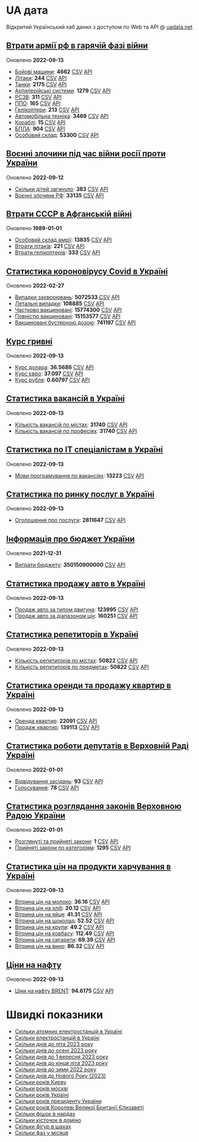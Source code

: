 # UA дата
Відкритий Український хаб даних з доступом по Web та API @ [uadata.net](https://uadata.net/)

## [Втрати армії рф в гарячій фазі війни](https://uadata.net/vtraty-rf.data)
Оновлено **2022-09-13**

- [Бойові машини](https://uadata.net/vtraty-rf:bbm.data): **4662** [CSV](/vtraty-rf/bbm.csv)  [API](https://uadata.net/api?e=1) 
- [Літаки](https://uadata.net/vtraty-rf:planes.data): **244** [CSV](/vtraty-rf/planes.csv)  [API](https://uadata.net/api?e=2) 
- [Танки](https://uadata.net/vtraty-rf:tanks.data): **2175** [CSV](/vtraty-rf/tanks.csv)  [API](https://uadata.net/api?e=3) 
- [Артилерійські системи](https://uadata.net/vtraty-rf:artilery.data): **1279** [CSV](/vtraty-rf/artilery.csv)  [API](https://uadata.net/api?e=4) 
- [РСЗВ](https://uadata.net/vtraty-rf:rszv.data): **311** [CSV](/vtraty-rf/rszv.csv)  [API](https://uadata.net/api?e=5) 
- [ППО](https://uadata.net/vtraty-rf:ppo.data): **165** [CSV](/vtraty-rf/ppo.csv)  [API](https://uadata.net/api?e=6) 
- [Гелікоптери](https://uadata.net/vtraty-rf:helicopters.data): **213** [CSV](/vtraty-rf/helicopters.csv)  [API](https://uadata.net/api?e=7) 
- [Автомобільна техніка](https://uadata.net/vtraty-rf:auto.data): **3469** [CSV](/vtraty-rf/auto.csv)  [API](https://uadata.net/api?e=8) 
- [Кораблі](https://uadata.net/vtraty-rf:ships.data): **15** [CSV](/vtraty-rf/ships.csv)  [API](https://uadata.net/api?e=9) 
- [БПЛА](https://uadata.net/vtraty-rf:bpla.data): **904** [CSV](/vtraty-rf/bpla.csv)  [API](https://uadata.net/api?e=11) 
- [Особовий склад](https://uadata.net/vtraty-rf.data): **53300** [CSV](/vtraty-rf.csv)  [API](https://uadata.net/api?e=12) 

## [Воєнні злочини під час війни росії проти України](https://uadata.net/zlochiny-rf.data)
Оновлено **2022-09-12**

- [Скільки дітей загинуло](https://uadata.net/zlochiny-rf.data): **383** [CSV](/zlochiny-rf.csv)  [API](https://uadata.net/api?e=13) 
- [Воєнні злочини РФ](https://uadata.net/zlochiny-rf:registered-crimes.data): **33135** [CSV](/zlochiny-rf/registered-crimes.csv)  [API](https://uadata.net/api?e=14) 

## [Втрати СССР в Афганській війні](https://uadata.net/vtraty-su-in-afgan.data)
Оновлено **1989-01-01**

- [Особовий склад амрії](https://uadata.net/vtraty-su-in-afgan.data): **13835** [CSV](/vtraty-su-in-afgan.csv)  [API](https://uadata.net/api?e=18) 
- [Втрати літаків](https://uadata.net/vtraty-su-in-afgan:soviet-aircraft-losses-in-afgan-war.data): **221** [CSV](/vtraty-su-in-afgan/soviet-aircraft-losses-in-afgan-war.csv)  [API](https://uadata.net/api?e=19) 
- [Втрати гелікоптерів](https://uadata.net/vtraty-su-in-afgan:soviet-helicopters-losses-in-afgan-war.data): **333** [CSV](/vtraty-su-in-afgan/soviet-helicopters-losses-in-afgan-war.csv)  [API](https://uadata.net/api?e=27) 

## [Статистика короновірусу Covid в Україні](https://uadata.net/corona.data)
Оновлено **2022-02-27**

- [Випадки захворювань](https://uadata.net/corona.data): **5072533** [CSV](/corona.csv)  [API](https://uadata.net/api?e=22) 
- [Летальні випадки](https://uadata.net/corona:totla-deaths.data): **108885** [CSV](/corona/totla-deaths.csv)  [API](https://uadata.net/api?e=23) 
- [Частково вакциновані](https://uadata.net/corona:persons-vaccinated.data): **15774300** [CSV](/corona/persons-vaccinated.csv)  [API](https://uadata.net/api?e=24) 
- [Повністю вакциновані](https://uadata.net/corona:persons-fully-vaccinated.data): **15153577** [CSV](/corona/persons-fully-vaccinated.csv)  [API](https://uadata.net/api?e=25) 
- [Вакциновані бустерною дозою](https://uadata.net/corona:persons-with-booster.data): **741197** [CSV](/corona/persons-with-booster.csv)  [API](https://uadata.net/api?e=26) 

## [Курс гривні](https://uadata.net/kurs-hryvni.data)
Оновлено **2022-09-13**

- [Курс долара](https://uadata.net/kurs-hryvni.data): **36.5686** [CSV](/kurs-hryvni.csv)  [API](https://uadata.net/api?e=31) 
- [Курс євро](https://uadata.net/kurs-hryvni:euro-to-hryvna.data): **37.097** [CSV](/kurs-hryvni/euro-to-hryvna.csv)  [API](https://uadata.net/api?e=32) 
- [Курс рубля](https://uadata.net/kurs-hryvni:fubl-to-hryvna.data): **0.60797** [CSV](/kurs-hryvni/fubl-to-hryvna.csv)  [API](https://uadata.net/api?e=33) 

## [Статистика вакансій в Україні](https://uadata.net/rynok-praci.data)
Оновлено **2022-09-13**

- [Кількість вакансій по містах](https://uadata.net/rynok-praci.data): **31740** [CSV](/rynok-praci.csv)  [API](https://uadata.net/api?e=35) 
- [Кількість вакансій по професіях](https://uadata.net/rynok-praci:positions.data): **31740** [CSV](/rynok-praci/positions.csv)  [API](https://uadata.net/api?e=36) 

## [Статистика по ІТ спеціалістам в Україні](https://uadata.net/rozrobka-softu.data)
Оновлено **2022-09-13**

- [Мови програмування по вакансіях](https://uadata.net/rozrobka-softu.data): **13223** [CSV](/rozrobka-softu.csv)  [API](https://uadata.net/api?e=39) 

## [Статистика по ринку послуг в Україні](https://uadata.net/poslugy.data)
Оновлено **2022-09-13**

- [Оголошення про послуги](https://uadata.net/poslugy.data): **2811647** [CSV](/poslugy.csv)  [API](https://uadata.net/api?e=40) 

## [Інформація про бюджет України](https://uadata.net/budget.data)
Оновлено **2021-12-31**

- [Витрати бюджету](https://uadata.net/budget.data): **350150900000** [CSV](/budget.csv)  [API](https://uadata.net/api?e=34) 

## [Статистика продажу авто в Україні](https://uadata.net/automobiles.data)
Оновлено **2022-09-13**

- [Продаж авто за типом двигуна](https://uadata.net/automobiles.data): **123995** [CSV](/automobiles.csv)  [API](https://uadata.net/api?e=41) 
- [Продаж авто за діапазоном цін](https://uadata.net/automobiles:auto-prices.data): **160251** [CSV](/automobiles/auto-prices.csv)  [API](https://uadata.net/api?e=42) 

## [Статистика репетиторів в Україні](https://uadata.net/tutors.data)
Оновлено **2022-09-13**

- [Кількість репетиторів по містах](https://uadata.net/tutors.data): **50822** [CSV](/tutors.csv)  [API](https://uadata.net/api?e=43) 
- [Кількість репетиторів по предметах](https://uadata.net/tutors:tutor-subjects.data): **50822** [CSV](/tutors/tutor-subjects.csv)  [API](https://uadata.net/api?e=44) 

## [Статистика оренди та продажу квартир в Україні](https://uadata.net/flats.data)
Оновлено **2022-09-13**

- [Оренда квартир](https://uadata.net/flats.data): **22091** [CSV](/flats.csv)  [API](https://uadata.net/api?e=45) 
- [Продаж квартир](https://uadata.net/flats:sell-flat.data): **139113** [CSV](/flats/sell-flat.csv)  [API](https://uadata.net/api?e=46) 

## [Статистика роботи депутатів в Верховній Раді Україні](https://uadata.net/rada-deputats.data)
Оновлено **2022-01-01**

- [Відвідування засідань](https://uadata.net/rada-deputats.data): **93** [CSV](/rada-deputats.csv)  [API](https://uadata.net/api?e=47) 
- [Голосування](https://uadata.net/rada-deputats:deputy-votes.data): **78** [CSV](/rada-deputats/deputy-votes.csv)  [API](https://uadata.net/api?e=48) 

## [Статистика розглядання законів Верховною Радою України](https://uadata.net/rada-laws.data)
Оновлено **2022-01-01**

- [Розглянуті та прийняті закони](https://uadata.net/rada-laws.data): **1** [CSV](/rada-laws.csv)  [API](https://uadata.net/api?e=49) 
- [Прийняті закони по категоріям](https://uadata.net/rada-laws:laws-by-cat.data): **1295** [CSV](/rada-laws/laws-by-cat.csv)  [API](https://uadata.net/api?e=50) 

## [Статистика цін на продукти харчування в Україні](https://uadata.net/ciny-na-producty.data)
Оновлено **2022-09-13**

- [Вітрина цін на молоко](https://uadata.net/ciny-na-producty:meals-milk-price.data): **36.16** [CSV](/ciny-na-producty/meals-milk-price.csv)  [API](https://uadata.net/api?e=51) 
- [Вітрина цін на хліб](https://uadata.net/ciny-na-producty.data): **20.12** [CSV](/ciny-na-producty.csv)  [API](https://uadata.net/api?e=52) 
- [Вітрина цін на яйця](https://uadata.net/ciny-na-producty:meals-price-eggs.data): **41.31** [CSV](/ciny-na-producty/meals-price-eggs.csv)  [API](https://uadata.net/api?e=53) 
- [Вітрина цін на шоколад](https://uadata.net/ciny-na-producty:meals-price-chocolate.data): **52.52** [CSV](/ciny-na-producty/meals-price-chocolate.csv)  [API](https://uadata.net/api?e=54) 
- [Вітрина цін на крупи](https://uadata.net/ciny-na-producty:meals-price-cereals.data): **49.2** [CSV](/ciny-na-producty/meals-price-cereals.csv)  [API](https://uadata.net/api?e=55) 
- [Вітрина цін на ковбасу](https://uadata.net/ciny-na-producty:meals-price-kolbasa.data): **112.49** [CSV](/ciny-na-producty/meals-price-kolbasa.csv)  [API](https://uadata.net/api?e=56) 
- [Вітрина цін на сигарети](https://uadata.net/ciny-na-producty:meals-price-cigarety.data): **69.39** [CSV](/ciny-na-producty/meals-price-cigarety.csv)  [API](https://uadata.net/api?e=57) 
- [Вітрина цін на вино](https://uadata.net/ciny-na-producty:meals-price-vino.data): **86.32** [CSV](/ciny-na-producty/meals-price-vino.csv)  [API](https://uadata.net/api?e=58) 

## [Ціни на нафту](https://uadata.net/ciny-na-naftu.data)
Оновлено **2022-09-13**

- [Ціни на нафту BRENT](https://uadata.net/ciny-na-naftu.data): **94.6175** [CSV](/ciny-na-naftu.csv)  [API](https://uadata.net/api?e=59) 

# Швидкі показники
- [Скільки атомних електростанцій в Україні](https://uadata.net/skilki-yadenih-stanciy.data)
- [Скільки електростанцій в Україні](https://uadata.net/skilki-electro-stanciy.data)
- [Скільки днів до літа 2023 року](https://uadata.net/skilki-dniv-do-lita.data)
- [Скільки днів до осені 2023 року](https://uadata.net/skilki-dniv-do-oseni.data)
- [Скільки днів до 1 вересня 2023 року](https://uadata.net/skilki-dniv-do-1-veresnya.data)
- [Скільки днів до кінця літа 2023 року](https://uadata.net/skilki-dniv-do-kinca-lita.data)
- [Скільки днів до зими 2022 року](https://uadata.net/skilki-dniv-do-zymy.data)
- [Скільки днів до Нового Року (2023)](https://uadata.net/skilki-dniv-do-novoho-roku.data)
- [Скільки років Києву](https://uadata.net/skilki-rokiv-kyevu.data)
- [Скільки років москві](https://uadata.net/skilki-rokiv-moskvi.data)
- [Скільки років Україні](https://uadata.net/skilki-rokiv-ukraini.data)
- [Скільки років президенту України](https://uadata.net/skilki-rokiv-presidentu.data)
- [Скільки років Королеві Великої Британії Єлизаветі](https://uadata.net/skilki-rokiv-korolevi.data)
- [Скільки фішок в нардах](https://uadata.net/skilki-fishok-v-nardah.data)
- [Скільки кісточок в доміно](https://uadata.net/skilki-fishok-v-domino.data)
- [Скільки фігур в шахах](https://uadata.net/skilki-fishok-v-shahah.data)
- [Скільки фаз у місяця](https://uadata.net/skilki-faz-u-misyacya.data)
